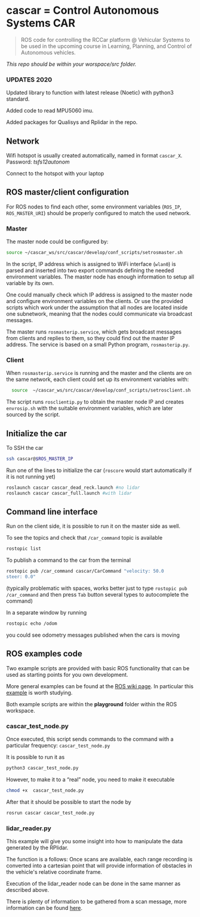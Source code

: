 # cascar = Control Autonomous Systems CAR

> ROS code for controlling the RCCar platform @ Vehicular Systems to be used in 
> the upcoming course in Learning, Planning, and Control of Autonomous vehicles.

*This repo should be within your worspace/src folder.*

### UPDATES 2020

Updated library to function with latest release (Noetic) with python3 standard.

Added code to read MPU5060 imu.

Added packages for Qualisys and Rplidar in the repo.

## Network

Wifi hotspot is usually created automatically, named in format ```cascar_X```.
Password: _tsfs12autonom_

Connect to the hotspot with your laptop


## ROS master/client configuration

For ROS nodes to find each other, some environment variables (```ROS_IP```, ```ROS_MASTER_URI```) should be properly configured to match the used network.

### Master

The master node could be configured by:
```bash
source ~/cascar_ws/src/cascar/develop/conf_scripts/setrosmaster.sh
```

In the script, IP address which is assigned to WiFi interface (```wlan0```) is parsed and inserted into two export commands defining the needed environment variables.
The master node has enough information to setup all variable by its own.

One could manually check which IP address is assigned to the master node and configure environment variables on the clients. Or use the provided scripts which work under the assumption that all nodes are located inside one subnetwork, meaning that the nodes could communicate via broadcast messages.

The master runs ```rosmasterip.service```, which gets broadcast messages from clients and replies to them, so they could find out the master IP address. The service is based on a small Python program, ```rosmasterip.py```.

### Client

When ```rosmasterip.service``` is running and the master and the clients are on the same network, each client could set up its environment variables with:
```bash
  source  ~/cascar_ws/src/cascar/develop/conf_scripts/setrosclient.sh
```

The script runs ```rosclientip.py```  to obtain the master node IP and creates ```envrosip.sh``` with the suitable environment variables, which are later sourced by the script.

## Initialize the car

To SSH the car

```bash
ssh cascar@$ROS_MASTER_IP
```

Run one of the lines to initialize the car (```roscore``` would start automatically if it is not running yet)

```bash
roslaunch cascar cascar_dead_reck.launch #no lidar
roslaunch cascar cascar_full.launch #with lidar
```

## Command line interface

Run on the client side, it is possible to run it on the master side as well.

To see the topics and check that ```/car_command``` topic is available

```bash
rostopic list
```

To publish a command to the car from the terminal

```bash
rostopic pub /car_command cascar/CarCommand "velocity: 50.0
steer: 0.0"
```

(typically problematic with spaces, works better just to type ```rostopic pub /car_command``` and then press ```Tab``` button several types to autocomplete the command)

In a separate window by running

```bash
rostopic echo /odom
```

you could see odometry messages published when the cars is moving

## ROS examples code

Two example scripts are provided with basic ROS functionality that can be used as starting points for you own development.

More general examples can be found at the [ROS wiki page](http://wiki.ros.org/ROS/Tutorials). In particular this [example](http://wiki.ros.org/ROS/Tutorials/WritingPublisherSubscriber%28python%29) is worth studying.

Both example scripts are within the __playground__ folder within the ROS workspace.

### cascar_test_node.py

Once executed, this script sends commands to the command with a particular frequency: ```cascar_test_node.py```

It is possible to run it as

```bash
python3 cascar_test_node.py
```

However, to make it to a “real” node, you need to make it executable

```bash
chmod +x  cascar_test_node.py
```

After that it should be possible to start the node by

```bash
rosrun cascar cascar_test_node.py
```

### lidar_reader.py

This example will give you some insight into how to manipulate the data generated by the RPlidar. 

The function is a follows: Once scans are available, each range recording is converted into a cartesian point that will provide information of obstacles in the vehicle's relative coordinate frame.

Execution of the lidar_reader node can be done in the same manner as described above.

There is plenty of information to be gathered from a scan message, more information can be found [here](http://docs.ros.org/api/sensor_msgs/html/msg/LaserScan.html).